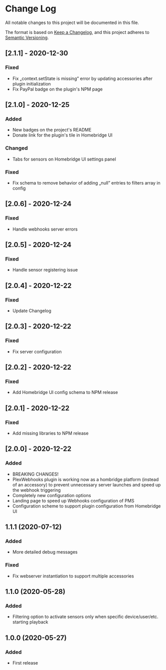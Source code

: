 # Change Log

All notable changes to this project will be documented in this file.

The format is based on [Keep a Changelog](https://keepachangelog.com/en/1.0.0/),
and this project adheres to [Semantic Versioning](https://semver.org/spec/v2.0.0.html).

## [2.1.1] - 2020-12-30
### Fixed
* Fix „context.setState is missing” error by updating accessories after plugin initialization
* Fix PayPal badge on the plugin's NPM page

## [2.1.0] - 2020-12-25
### Added
* New badges on the project's README
* Donate link for the plugin's tile in Homebridge UI

### Changed
* Tabs for sensors on Homebridge UI settings panel

### Fixed
* Fix schema to remove behavior of adding „null” entries to filters array in config

## [2.0.6] - 2020-12-24
### Fixed
* Handle webhooks server errors

## [2.0.5] - 2020-12-24
### Fixed
* Handle sensor registering issue

## [2.0.4] - 2020-12-22
### Fixed
* Update Changelog

## [2.0.3] - 2020-12-22
### Fixed
* Fix server configuration

## [2.0.2] - 2020-12-22
### Fixed
* Add Homebridge UI config schema to NPM release

## [2.0.1] - 2020-12-22
### Fixed
* Add missing libraries to NPM release

## [2.0.0] - 2020-12-22
### Added
* BREAKING CHANGES!
* PlexWebhooks plugin is working now as a hombridge platform (instead of an accessory) to prevent unnecessary server launches and speed up the webhook triggering
* Completely new configuration options
* Landing page to speed up Webhooks configuration of PMS
* Configuration scheme to support plugin configuration from Homebridge UI

## 1.1.1 (2020-07-12)
### Added
* More detailed debug messages

### Fixed
* Fix webserver instantiation to support multiple accessories

## 1.1.0 (2020-05-28)
### Added

* Filtering option to activate sensors only when specific device/user/etc. starting playback

## 1.0.0 (2020-05-27)
### Added

* First release
